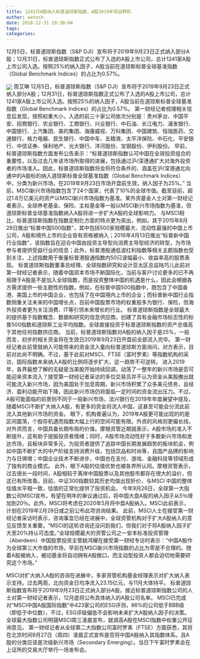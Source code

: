```yaml
---
title: 1241只A股纳入标普道琼斯指数，A股2019年将迎转机
author: wetech
date: 2018-12-31 19:30:04
tags: 
categories: 
---
```

12月5日，标普道琼斯指数（S&P DJI）宣布将于2019年9月23日正式纳入部分A股；12月31日，标普道琼斯指数正式公布了入选的A股上市公司，总计1241家A股上市公司入选。按照25%的纳入因子，A股当前在道琼斯标普全球基准指数（Global Benchmark Indices）的占比为0.57%。
<!-- more -->
<img align="center" border="0" src="https://imgcdn.yicai.com/uppics/images/2018/12/82a6c70bb184af1c1c5f56ec8af40656.jpg" />
周艾琳
12月5日，标普道琼斯指数（S&P DJI）宣布将于2019年9月23日正式纳入部分A股；12月31日，标普道琼斯指数正式公布了入选的A股上市公司，总计1241家A股上市公司入选。按照25%的纳入因子，A股当前在道琼斯标普全球基准指数（Global Benchmark Indices）的占比为0.57%。
第一财经记者梳理相关信息后发现，按照权重大小，入选的前三十家公司依次分别是：贵州茅台、中国平安、招商银行、农业银行、工商银行、兴业银行、中石油、长江电力、浦发银行、中国银行、上汽集团、美的集团、海康威视、万科集团、中国建筑、恒瑞医药、交通银行、格力电器、民生银行、中国中车、五粮液、太平洋保险、中石化、平安银行、中信证券、保利地产、光大银行、洋河股份、宝钢股份、伊利股份。
早前，标普道琼斯指数方面发布公告表示：“标普道琼斯指数认可中国在全球投资组合的重要性，以及过去几年该市场所取得的进展，包括通过沪/深港通扩大对海外投资者的市场准入。因此，标普道琼斯指数将会将符合条件的、涵盖在沪/深港通北向通中的A股标的纳入道琼斯标普全球基准指数（Global Benchmark Indices）中，分类为新兴市场，在2019年9月23日市场开盘前生效，纳入因子为25%。”
当前，MSCI新兴市场指数包含了24个国家，代表了10%的全球市值。截至目前，超过1.8万亿美元的资产以MSCI新兴市场指数为基准。某外资基金人士对第一财经记者表示，全球养老基金、保险、主权基金等一般以MSCI新兴市场指数为基准，但道琼斯标普全球基准指数纳入A股将进一步扩大A股的全球影响力。
与MSCI相比，标普道琼斯指数在指数定制化方面的特点更为突出，例如，其于2015年8月28日推出“标普中国500指数”，其中包括500家规模最大、流动性最强的中国上市公司，A股和境外上市的企业皆有资格被纳入；2016年4月13日推出“标普新中国行业指数”，该指数旨在迎合中国由投资主导型向消费主导型经济的转型，为市场参与者提供受益行业的信息；此外，标普港股通低波红利指数等相关主题指数也受到关注，上述指数用于衡量标普港股通指数内50只波幅最小、收益率高的股票表现。
标普道琼斯指数董事总经理、全球指数研究和设计亚太区总监陆巧儿此前对第一财经记者表示，随着中国资本市场不断国际化，当前与客户讨论更多的已不再局限于A股是不是加入全球指数，而是投资整体中国的机遇是什么，因此会根据各方需求提供一些主题性的指数。例如，在标普中国500指数中，既包含了中国香港、美国上市的中国企业，也包括了在中国境内上市的企业；而标普新中国行业指数侧重关注未来的中国增长点，目前中国股票市场的权重股多为银行、保险，但海外投资者更为关注消费、IT等引领未来增长的行业。
标普道琼斯指数是全球最大的提供基于指数概念、数据和研究的信息供应商，创建了具有金融市场标志性的标普500指数和道琼斯工业平均指数。全球直接投资于标普道琼斯指数的资产总值高于其他任何指数供应商。
当前，标普道琼斯指数对A股的纳入因子是25%，一般而言，初步的相关资金将在生效日2019年9月23日开盘前全部流入完毕。
第一财经记者此前曾就纳入可能带来的资金流入量向标普道琼斯方面询问，对方表示，目前对此尚不明确。不过，基于此前对MSCI、FTSE（富时罗素）等指数机构的采访，国际指数未来纳入A股的比例将逐步扩大，这一趋势不可逆转。
进入2019年，各界最想了解的无疑是当美股开始持续回调，动荡了一整年的新兴市场是否可能迎来资本流入？接受第一财经记者采访的多位交易员并不认为资金从美股撤出就可能流入新兴市场，因为美国处于加息周期，新兴市场积累了众多美元债务，且经济、盈利动能开始下降，因此新兴市场仍将面临一定时间的资金流出压力。不过，A股可能面临的前景则不同于一般新兴市场，法兴银行在2019年年度展望中提及，随着MSCI不断扩大纳入A股，有更多的资金将流入中国，这甚至可能会分流此前流入其他新兴市场的资金。
眼下，机构普遍认为，2019年A股更可能出现的的是区间震荡，个股存机遇而指数大幅上行的空间可能有限。外资的风格则更偏长线，对外资而言，中国具备长期布局的价值。摩根资管近期就表示，A股市场的准入不断提升，这有助于提振投资者情绪；同时，A股市场流动性好于多数新兴市场和发达市场，且板块非常多元，为投资者提供了追踪中国长期发展趋势的板块机会，例如中国不断扩大的中产阶级支持消费升级，包括饮品和时尚等，且国产品牌的影响力与日俱增；中国企业技术不断进步，中国也在支付、游戏、金融科技等领域形成了独有的商业模式。
此外，眼下A股的估值优势也被各界所认同。摩根资管表示，过去很长一段时间，A股相较于离岸中国股票以及其他股市都存在很大的溢价，但这已有所改善。目前，中证300指数较其历史均值出现折价，与MSCI 中国的整体估值水平相一致，估值的正常化提供了投资机会。
今年9月26日，全球第一大指数公司MSCI宣布，有望在明年的审议通过后，将中国大盘A股的纳入因子从5％增加到20％。此外，MSCI将考虑在2020年5月将中盘A股纳入。MSCI此前表示，计划在2019年2月28日或之前公布此项咨询结果。
此前，MSCI人士在接受第一财经记者采访时表示，咨询事宜已经在进展中，全球资管机构对于扩大A股纳入的意见反馈至关重要。“MSCI的这轮咨询还没问到我们，但我们对于将A股纳入因子扩大至20%持认可态度。”全球规模最大的资管公司之一安本标准投资管理（Aberdeen）中国股票投资主管姚鸿耀在接受第一财经专访时表示：“中国A股作为全球第三大市值的市场，早前在MSCI新兴市场指数的占比为零是不合理的。随着A股被纳入，被动基金将自动拥有A股敞口，而主动型投资人都会迫切地需要研究这个市场。”
 
 
MSCI对扩大纳入A股的咨询在进展中，多家资管机构基金经理表示对扩大纳入表示支持。过去两周，北向资金日均净流入23.15亿元，与11月大体持平。
标普道琼斯指数宣布将于2019年9月23日正式纳入部分A股。接近标普道琼斯指数公司的人士对第一财经记者表示，12月底将公布具体纳入的A股公司名单。
MSCI已完成对“MSCI中国A股国际指数”中423家公司的ESG评测，86%的公司低于BBB级（即低于中位数），不过，ESG评级偏低不会影响未来扩大A股纳入因子的决策。
全球最大指数公司明晟MSCI周三凌晨宣布，就调高A股在MSCI指数中权重公开征询意见。
第一财经记者从全球第二大指数公司富时罗素（FTSE）方面获悉，其将在北京时间9月27日（周四）凌晨正式宣布是否将中国A股纳入其指数体系。且A股的分类应该是次级新兴市场（Secondary Emerging）。当日下午富时罗素会在上证所的交易大厅举行一场发布会。
